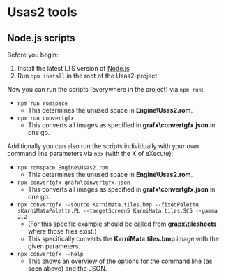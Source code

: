 # Usas2 tools

## Node.js scripts

Before you begin:

1. Install the latest LTS version of [Node.js](https://nodejs.org/en)
2. Run `npm install` in the root of the Usas2-project.

Now you can run the scripts (everywhere in the project) via `npm run`:

* `npm run romspace`
  * This determines the unused space in **Engine\Usas2.rom**.
* `npm run convertgfx`
  * This converts all images as specified in **grafx\convertgfx.json** in one go.

Additionally you can also run the scripts individually with your own command line parameters via `npx` (with the X of eXecute):

* `npx romspace Engine\Usas2.rom`
  * This determines the unused space in **Engine\Usas2.rom**.
* `npx convertgfx grafx\convertgfx.json`
  * This converts all images as specified in **grafx\convertgfx.json** in one go.
* `npx convertgfx --source KarniMata.tiles.bmp --fixedPalette sKarniMataPalette.PL --targetScreen5 KarniMata.tiles.SC5 --gamma 2.2`
  * (For this specific example should be called from **grapx\tilesheets** where those files exist.)
  * This specifically converts the **KarniMata.tiles.bmp** image with the given parameters.
* `npx convertgfx --help`
  * This shows an overview of the options for the command line (as seen above) and the JSON.
